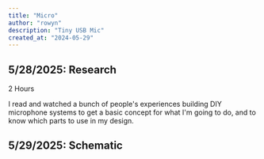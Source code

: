 ```yaml
---
title: "Micro"
author: "rowyn"
description: "Tiny USB Mic"
created_at: "2024-05-29"
---
```


## 5/28/2025: Research
2 Hours

I read and watched a bunch of people's experiences building DIY microphone systems to get a basic concept for what I'm going to do, and to know which parts to use in my design.

## 5/29/2025: Schematic

